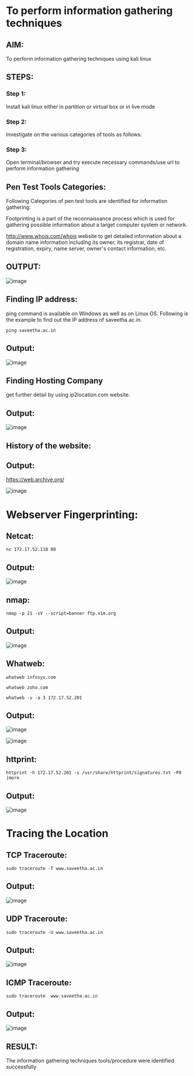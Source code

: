 # To perform information gathering techniques

## AIM:

To perform information gathering techniques using kali linux 

## STEPS:

### Step 1:

Install kali linux either in partition or virtual box or in live mode

### Step 2:

Investigate on the various categories of tools as follows:

### Step 3:
Open terminal/browser and try execute necessary commands/use url to perform information gathering

## Pen Test Tools Categories:  

Following Categories of pen test tools are identified for information gathering:

Footprinting is a part of the reconnaissance process which is used for gathering possible information about a target computer system or network.

http://www.whois.com/whois website to get detailed information about a domain name information including its owner, its registrar, date of registration, expiry, name server, owner's contact information, etc.


## OUTPUT:

![image](https://github.com/Karthikeyan21001828/InformationGathering/assets/93427303/c093cb7f-2ead-47ba-bf64-fcb11b82c464)





## Finding IP address:
ping command is available on Windows as well as on Linux OS. Following is the example to find out the IP address of saveetha.ac.in.
```
ping saveetha.ac.in
```
## Output:

![image](https://github.com/Karthikeyan21001828/InformationGathering/assets/93427303/1f99185a-9be3-4410-aca9-77181dc4df63)

## Finding Hosting Company
get further detail by using ip2location.com website.
## Output:

![image](https://github.com/Karthikeyan21001828/InformationGathering/assets/93427303/2094c1c6-f0eb-41cc-8755-a54aa73d898b)

## History of the website:
## Output:
https://web.archive.org/


![image](https://github.com/Karthikeyan21001828/InformationGathering/assets/93427303/e0953a57-7a2c-4c95-aadf-4b906ff9c01d)

# Webserver Fingerprinting:

## Netcat:
```
nc 172.17.52.118 80
```
## Output:


![image](https://github.com/Karthikeyan21001828/InformationGathering/assets/93427303/71cbda81-8a47-4883-bd2e-e9ac8af731fa)


## nmap:
```
nmap -p 21 -sV --script=banner ftp.vim.org
```
## Output:

![image](https://github.com/Karthikeyan21001828/InformationGathering/assets/93427303/97738d35-05ee-464f-b73b-870f56716073)

## Whatweb:
```
whatweb infosys.com
```
```
whatweb zoho.com
```
```
whatweb -v -a 3 172.17.52.201
```
## Output:

![image](https://github.com/Karthikeyan21001828/InformationGathering/assets/93427303/835f4823-6883-4e7e-a406-499cacbcf633)

![image](https://github.com/Karthikeyan21001828/InformationGathering/assets/93427303/cddc8a8c-832b-43b6-a3c9-5cafe4acece2)

## httprint:
```
httprint -h 172.17.52.201 -s /usr/share/httprint/signatures.txt -P0 |more
```
## Output:

![image](https://github.com/Karthikeyan21001828/InformationGathering/assets/93427303/a8fc4040-127f-4562-b4e4-b09c77743a9a)

# Tracing the Location
## TCP Traceroute:
```
sudo traceroute -T www.saveetha.ac.in
```
## Output:


![image](https://github.com/Karthikeyan21001828/InformationGathering/assets/93427303/23872367-200b-4a11-b21f-cac1a346e324)



## UDP Traceroute:
```
sudo traceroute -U www.saveetha.ac.in
```
## Output:

![image](https://github.com/Karthikeyan21001828/InformationGathering/assets/93427303/d4f0c233-1715-41da-838c-054f0044fab4)

## ICMP Traceroute:
```
sudo traceroute  www.saveetha.ac.in
```
## Output:

![image](https://github.com/Karthikeyan21001828/InformationGathering/assets/93427303/34f8285f-ce1c-495e-af6d-462d1817f6d2)

## RESULT:
The information gathering techniques tools/procedure were  identified successfully
